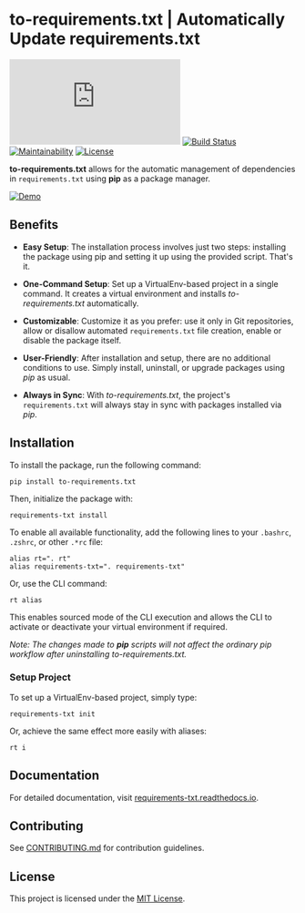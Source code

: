 # to-requirements.txt | Automatically Update requirements.txt

[![PyPI Release](https://img.shields.io/pypi/v/to-requirements.txt)](https://pypi.org/project/to-requirements.txt/)
[![Build Status](https://github.com/VoIlAlex/requirements-txt/actions/workflows/publish-to-pypi.yml/badge.svg)](https://github.com/VoIlAlex/requirements-txt/actions/workflows/publish-to-pypi.yml)
[![Maintainability](https://img.shields.io/maintenance/yes/2024)](https://img.shields.io/maintenance/yes/2024)
[![License](https://img.shields.io/github/license/VoIlAlex/requirements-txt)](https://github.com/VoIlAlex/requirements-txt/blob/master/LICENSE.md)

**to-requirements.txt** allows for the automatic management of dependencies in `requirements.txt` using **pip** as a package manager.

[![Demo](https://media.giphy.com/media/y9dUiCm2SwaU8qR0eD/giphy.gif)](https://media.giphy.com/media/y9dUiCm2SwaU8qR0eD/giphy.gif)

## Benefits

- **Easy Setup**: The installation process involves just two steps: installing the package using pip and setting it up using the provided script. That's it.
  
- **One-Command Setup**: Set up a VirtualEnv-based project in a single command. It creates a virtual environment and installs *to-requirements.txt* automatically.

- **Customizable**: Customize it as you prefer: use it only in Git repositories, allow or disallow automated `requirements.txt` file creation, enable or disable the package itself.

- **User-Friendly**: After installation and setup, there are no additional conditions to use. Simply install, uninstall, or upgrade packages using *pip* as usual.

- **Always in Sync**: With *to-requirements.txt*, the project's `requirements.txt` will always stay in sync with packages installed via *pip*.

## Installation

To install the package, run the following command:

```shell
pip install to-requirements.txt
```

Then, initialize the package with:

```shell
requirements-txt install
```

To enable all available functionality, add the following lines to your `.bashrc`, `.zshrc`, or other `.*rc` file:

```shell
alias rt=". rt"
alias requirements-txt=". requirements-txt"
```

Or, use the CLI command:

```shell
rt alias
```

This enables sourced mode of the CLI execution and allows the CLI to activate or deactivate your virtual environment if required.

*Note: The changes made to **pip** scripts will not affect the ordinary *pip* workflow after uninstalling **to-requirements.txt*.**

### Setup Project

To set up a VirtualEnv-based project, simply type:

```shell
requirements-txt init
```

Or, achieve the same effect more easily with aliases:

```shell
rt i
```

## Documentation

For detailed documentation, visit [requirements-txt.readthedocs.io](https://requirements-txt.readthedocs.io/en/latest/index.html).

## Contributing

See [CONTRIBUTING.md](CONTRIBUTING.md) for contribution guidelines.

## License

This project is licensed under the [MIT License](LICENSE.md).
